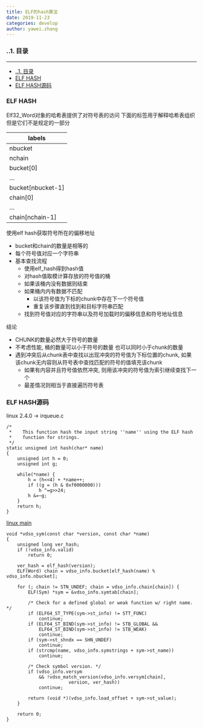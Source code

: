 ```yaml
---
title: ELF的hash算法    
date: 2019-11-23
categories: develop 
author: yawei.zhang 
---
```


### ..1. 目录  

---  

<!-- TOC -->

- [..1. 目录](#1-目录)
- [ELF HASH](#elf-hash)
- [ELF HASH源码](#elf-hash源码)

<!-- /TOC -->

### ELF HASH
Elf32_Word对象的哈希表提供了对符号表的访问 
下面的标签用于解释哈希表组织 但是它们不是规定的一部分    

| labels
|-----  
| nbucket
| nchain
| bucket[0]
| …
| bucket[nbucket-1]
| chain[0]
| …
| chain[nchain-1]

使用elf hash获取符号所在的偏移地址 
* bucket和chain的数量是相等的  
* 每个符号值对应一个字符串  
* 基本查找流程 
  * 使用elf_hash得到hash值   
  * 对hash值取模计算存放的符号值的桶  
  * 如果该桶内没有数据则结束
  * 如果桶内内有数据不匹配   
    * 以该符号值为下标的chunk中存在下一个符号值 
    * 重复该步骤直到找到和目标字符串匹配   
  * 找到符号值对应的字符串以及符号加载时的偏移信息和符号地址信息   

结论  
* CHUNK的数量必然大于符号的数量  
* 不考虑性能, 桶的数量可以小于符号的数量 也可以同时小于chunk的数量   
* 遇到冲突后从chunk表中查找以出现冲突的符号值为下标位置的chunk, 如果该chunk无内容则从符号表中查找匹配的符号的值填充该chunk  
  * 如果有内容并且符号值依然冲突, 则用该冲突的符号值为索引继续查找下一个 
  * 最差情况则相当于直接遍历符号表   


<!-- more -->

### ELF HASH源码   
linux 2.4.0 -> irqueue.c  
```
/*
 *    This function hash the input string ''name'' using the ELF hash
 *    function for strings.
 */
static unsigned int hash(char* name)
{
    unsigned int h = 0;
    unsigned int g;

    while(*name) {
        h = (h<<4) + *name++;
        if ((g = (h & 0xf0000000)))
            h ^=g>>24;
        h &=~g;
    }
    return h;
}
```

[linux main](https://www.unix.com/man-page/osx/3ELF/elf_hash/)  


```
void *vdso_sym(const char *version, const char *name)
{
	unsigned long ver_hash;
	if (!vdso_info.valid)
		return 0;

	ver_hash = elf_hash(version);
	ELF(Word) chain = vdso_info.bucket[elf_hash(name) % vdso_info.nbucket];

	for (; chain != STN_UNDEF; chain = vdso_info.chain[chain]) {
		ELF(Sym) *sym = &vdso_info.symtab[chain];

		/* Check for a defined global or weak function w/ right name. */
		if (ELF64_ST_TYPE(sym->st_info) != STT_FUNC)
			continue;
		if (ELF64_ST_BIND(sym->st_info) != STB_GLOBAL &&
		    ELF64_ST_BIND(sym->st_info) != STB_WEAK)
			continue;
		if (sym->st_shndx == SHN_UNDEF)
			continue;
		if (strcmp(name, vdso_info.symstrings + sym->st_name))
			continue;

		/* Check symbol version. */
		if (vdso_info.versym
		    && !vdso_match_version(vdso_info.versym[chain],
					   version, ver_hash))
			continue;

		return (void *)(vdso_info.load_offset + sym->st_value);
	}

	return 0;
}
```






